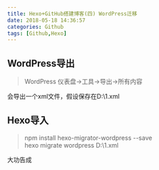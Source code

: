 ```yaml
---
title: Hexo+GitHub搭建博客(四) WordPress迁移
date: 2018-05-18 14:36:57
categories: Github
tags: [Github,Hexo]
---
```

## WordPress导出
>WordPress 仪表盘->工具->导出->所有内容

会导出一个xml文件，假设保存在D:\1.xml

## Hexo导入

>npm install hexo-migrator-wordpress --save  
>hexo migrate wordpress D:\1.xml

大功告成